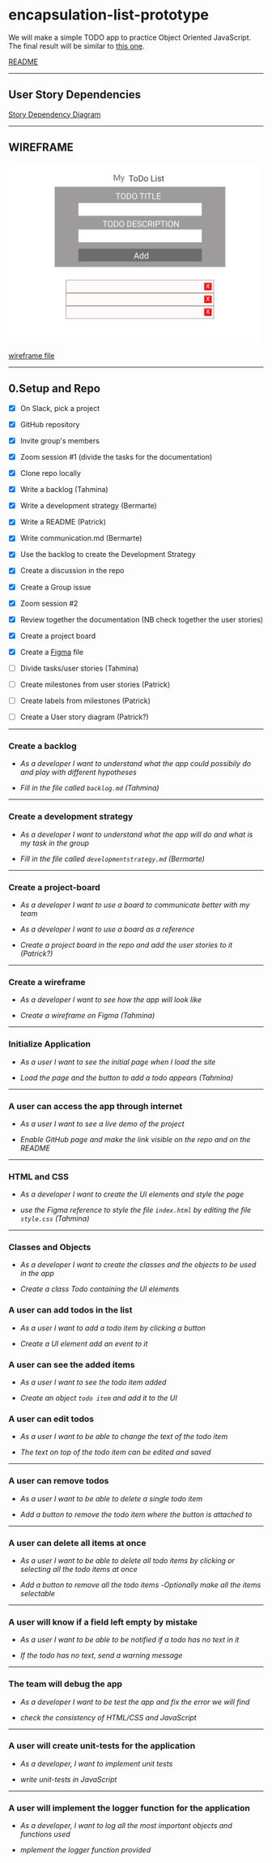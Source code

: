 # encapsulation-list-prototype

We will make a simple TODO app to practice Object Oriented JavaScript. The final result will be  similar to [this one](https://mametur.github.io/to-do-list/).

[README](../README.md)

---

## User Story Dependencies

[Story Dependency Diagram](https://excalidraw.com/)

---

## WIREFRAME

 <img src="../public/assets/wireframe.png" alt="figma file" width="500"> 

[wireframe file](../public/assets/wireframe.png)

---

## 0.Setup and Repo

- [x] On Slack, pick a project
- [x] GitHub repository
- [x] Invite group's members
- [x] Zoom session #1 (divide the tasks for the documentation)
- [x] Clone repo locally
- [x] Write a backlog (Tahmina)
- [x] Write a development strategy (Bermarte)
- [x] Write a README (Patrick)
- [x] Write communication.md (Bermarte)

- [x] Use the backlog to create the Development Strategy
- [x] Create a discussion in the repo
- [x] Create a Group issue
- [x] Zoom session #2
- [x] Review together the documentation (NB check together the user stories)
- [x] Create a project board
- [X] Create a [Figma](https://www.figma.com/file/3sV8V9uzPiZM1mu84wX2yl/Todo?node-id=0%3A1) file
- [ ] Divide tasks/user stories (Tahmina)
- [ ] Create milestones from user stories (Patrick)
- [ ] Create labels from milestones (Patrick)
- [ ] Create a User story diagram (Patrick?)


---



### Create a backlog
- _As a developer I want to understand what the app could possibily do and play with different hypotheses_


- _Fill in the file called `backlog.md` (Tahmina)_
---
### Create a development strategy
- _As a developer I want to understand what the app will do and what is my task in the group_

- _Fill in the file called `developmentstrategy.md` (Bermarte)_


---
### Create a project-board
- _As a developer I want to use a board to communicate better with my team_

- _As a developer I want to use a board as a reference_

- _Create a project board in the repo and add the user stories to it (Patrick?)_
---
### Create a wireframe
- _As a developer I want to see how the app will look like_

- _Create a wireframe on Figma (Tahmina)_
---
### Initialize Application

- _As a user I want to see the initial page when I load the site_

- _Load the page and the button to add a todo appears  (Tahmina)_
---
### A user can access the app through internet
- _As a user I want to see a live demo of the project_

- _Enable GitHub page and make the link visible on the repo and on the README_
---
### HTML and CSS
- _As a developer I want to create the UI elements and style the page_

- _use the Figma reference to style the file `index.html` by editing the file `style.css`  (Tahmina)_
---
### Classes and Objects
- _As a developer I want to create the classes and the objects to be used in the app_

- _Create a class Todo containing the UI elements_
### A user can add todos in the list
- _As a user I want to add a todo item by clicking a button_

- _Create a UI element add an event to it_
### A user can see the added items
- _As a user I want to see the todo item added_

- _Create an object `todo item` and add it to the UI_
### A user can edit todos
- _As a user I want to be able to change the text of the todo item_

- _The text on top of the todo item can be edited and saved_
---
### A user can remove todos

- _As a user I want to be able to delete a single todo item_

- _Add a button to remove the todo item where the button is attached to_
---
### A user can delete all items at once

- _As a user I want to be able to delete all todo items by clicking or selecting all the todo items at once_

- _Add a button to remove all the todo items_
-_Optionally make all the items selectable_
---
### A user will know if a field left empty by mistake

- _As a user I want to be able to be notified if a todo has no text in it_

- _If the todo has no text, send a warning message_
---
### The team will debug the app
- _As a developer I want to be test the app and fix the error we will find_

- _check the consistency of HTML/CSS and JavaScript_
---
### A user will create unit-tests for the application
- _As a developer, I want to implement unit tests_

- _write unit-tests in JavaScript_
---
### A user will implement the logger function for the application
- _As a developer, I want to log all the most important objects and functions used_

- _mplement the logger function provided_

